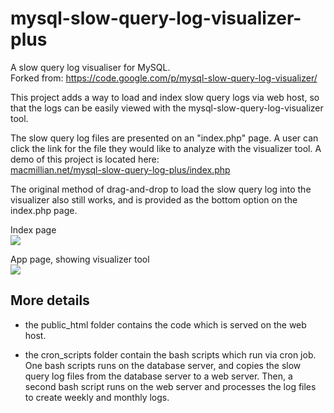 # mysql-slow-query-log-visualizer-plus
A slow query log visualiser for MySQL. <br />
Forked from: 
https://code.google.com/p/mysql-slow-query-log-visualizer/ <br />


This project adds a way to load and index slow query logs via web host, so that the logs can be easily viewed with the mysql-slow-query-log-visualizer tool.   <br />

The slow query log files are presented on an "index.php" page.  A user can click the link for the file they would like to analyze with the visualizer tool.  A demo of this project is located here:  <br />
<a href="http://macmillian.net/mysql-slow-query-log-plus/index.php">macmillian.net/mysql-slow-query-log-plus/index.php </a>

The original method of drag-and-drop to load the slow query log into the visualizer also still works, and is provided as the bottom option on the index.php page.


Index page <br />
<img src="http://macmillian.net/mysql-slow-query-log-plus/images/screenshot-index.png" />

App page, showing visualizer tool<br />
<img src="http://macmillian.net/mysql-slow-query-log-plus/images/screenshot-orig.png" />

## More details
* the public_html folder contains the code which is served on the web host.  

* the cron_scripts folder contain the bash scripts which run via cron job.  One bash scripts runs on the database server, and copies the slow query log files from the database server to a web server.  Then, a second bash script runs on the web server and processes the log files to create weekly and monthly logs. 
